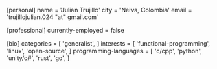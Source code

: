 [personal]
name = 'Julian Trujillo'
city = 'Neiva, Colombia'
email = 'trujillojulian.024 "at" gmail.com'

[professional]
currently-employed = false


[bio]
categories = [
  'generalist',
]
interests = [
  'functional-programming',
  'linux',
  'open-source',
]
programming-languages = [
  'c/cpp',
  'python',
  'unity/c#',
  'rust',
  'go',
]

<!---
Coaxus-ux/Coaxus-ux is a ✨ special ✨ repository because its `README.md` (this file) appears on your GitHub profile.
You can click the Preview link to take a look at your changes.
--->
